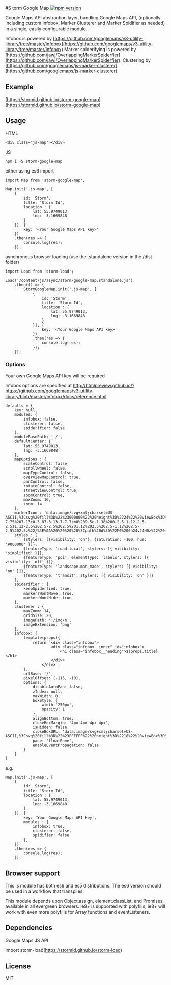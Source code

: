 #S torm Google Map
[![npm version](https://badge.fury.io/js/storm-google-map.svg)](https://badge.fury.io/js/storm-google-map)

Google Maps API abstraction layer, bundling Google Maps API, (optionally including custom Infobox, Marker Clusterer and Marker Spidifier as needed) in a single, easily configurable module.

Infobox is powered by [https://github.com/googlemaps/v3-utility-library/tree/master/infobox](https://github.com/googlemaps/v3-utility-library/tree/master/infobox)
Marker spiderifying is powered by [https://github.com/jawj/OverlappingMarkerSpiderfier](https://github.com/jawj/OverlappingMarkerSpiderfier).
Clustering by [https://github.com/googlemaps/js-marker-clusterer](https://github.com/googlemaps/js-marker-clusterer)


## Example
[https://stormid.github.io/storm-google-map](https://stormid.github.io/storm-google-map)

## Usage
HTML
```
<div class="js-map"></div>
```

JS
```
npm i -S storm-google-map
```

either using es6 import
```
import Map from 'storm-google-map';

Map.init('.js-map', [
    {
        id: 'Storm',
        title: 'Storm Id',
        location : { 
            lat: 55.9749013,
            lng: -3.1669848
        }
    }], {
        key: '<Your Google Maps API key>'
    })
    .then(res => {
        console.log(res);
    });

```
aynchronous browser loading (use the .standalone version in the /dist folder)
```
import Load from 'storm-load';

Load('/content/js/async/storm-google-map.standalone.js')
    .then(() => {
        StormGoogleMap.init('.js-map', [
            {
                id: 'Storm',
                title: 'Storm Id',
                location : { 
                    lat: 55.9749013,
                    lng: -3.1669848
                }
            }], {
                key: '<Your Google Maps API key>'
            })
            .then(res => {
                console.log(res);
            });
    });
```

### Options
Your own Google Maps API key will be required

Infobox options are specified at http://htmlpreview.github.io/?https://github.com/googlemaps/v3-utility-library/blob/master/infobox/docs/reference.html
```
defaults = {
    key: null,
    modules: {
        infobox: false,
        clusterer: false,
        spiderifier: false
    },
    moduleBasePath: './',
    defaultCenter: {
        lat: 55.9749013,
	    lng: -3.1669848
    },
    mapOptions : {
        scaleControl: false,
        scrollwheel: false,
        mapTypeControl: false,
        overviewMapControl: true,
        panControl: false,
        rotateControl: false,
        streetViewControl: true,
        zoomControl: true,
        maxZoom: 16,
        zoom: 14
    },
    markerIcon : 'data:image/svg+xml;charset=US-ASCII,%3Csvg%20fill%3D%22%23000000%22%20height%3D%2224%22%20viewBox%3D%220%200%2024%2024%22%20width%3D%2224%22%20xmlns%3D%22http%3A//www.w3.org/2000/svg%22%3E%0A%20%20%20%20%3Cpath%20d%3D%22M12%202C8.13%202%205%205.13%205%209c0%205.25%207%2013%207%2013s7-7.75%207-13c0-3.87-3.13-7-7-7zm0%209.5c-1.38%200-2.5-1.12-2.5-2.5s1.12-2.5%202.5-2.5%202.5%201.12%202.5%202.5-1.12%202.5-2.5%202.5z%22/%3E%0A%20%20%20%20%3Cpath%20d%3D%22M0%200h24v24H0z%22%20fill%3D%22none%22/%3E%0A%3C/svg%3E',
    styles : [
        {stylers: [{visibility: 'on'}, {saturation: -100, hue: '#000000' }]},
        {featureType: 'road.local', stylers: [{ visibility: 'simplified' }]},
        {featureType: 'poi', elementType: 'labels', stylers: [{ visibility: 'off' }]},
        {featureType: 'landscape.man_made', stylers: [{ visibility: 'on' }]},
        {featureType: 'transit', stylers: [{ visibility: 'on' }]}
    ],
    spiderifier : {
        keepSpiderfied: true,
        markersWontMove: true,
        markersWontHide: true
    },
    clusterer : {
        maxZoom: 14,
        gridSize: 20,
        imagePath: './img/m',
        imageExtension: 'png'
    },
    infobox: {
        template(props){ 
            return `<div class="infobox">
                    <div class="infobox__inner" id="infobox">
                        <h1 class="infobox__heading">${props.title}</h1>
                    </div>
                </div>`;
        },
        urlBase: '/',
        pixelOffset: [-115, -10],
        options: {
            disableAutoPan: false,
            zIndex: null,
            maxWidth: 0,
            boxStyle: {
                width:'250px',
                opacity: 1
            },
            alignBottom: true,
            closeBoxMargin: '4px 4px 4px 4px',
            isHidden: false,
            closeBoxURL: 'data:image/svg+xml;charset=US-ASCII,%3Csvg%20fill%3D%22%23FFFFFF%22%20height%3D%2218%22%20viewBox%3D%220%200%2024%2024%22%20width%3D%2218%22%20xmlns%3D%22http%3A//www.w3.org/2000/svg%22%3E%0A%20%20%20%20%3Cpath%20d%3D%22M19%206.41L17.59%205%2012%2010.59%206.41%205%205%206.41%2010.59%2012%205%2017.59%206.41%2019%2012%2013.41%2017.59%2019%2019%2017.59%2013.41%2012z%22/%3E%0A%20%20%20%20%3Cpath%20d%3D%22M0%200h24v24H0z%22%20fill%3D%22none%22/%3E%0A%3C/svg%3E',
            pane: 'floatPane',
            enableEventPropagation: false
        }
    }
}
```
e.g.
```
Map.init('.js-map', [
    {
        id: 'Storm',
        title: 'Storm Id',
        location : { 
            lat: 55.9749013,
            lng: -3.1669848
        }
    }], {
        key: 'Your Google Maps API key',
        modules : {
            infobox: true,
            clusterer: false,
            spidifier: false
        },
    })
    .then(res => {
        console.log(res);
    });
```

## Browser support
This is module has both es6 and es5 distributions. The es6 version should be used in a workflow that transpiles.

This module depends upon Object.assign, element.classList, and Promises, available in all evergreen browsers. ie9+ is supported with polyfills, ie8+ will work with even more polyfills for Array functions and eventListeners.

## Dependencies
Google Maps JS API

Import storm-load(https://stormid.github.io/storm-load)


## License
MIT

